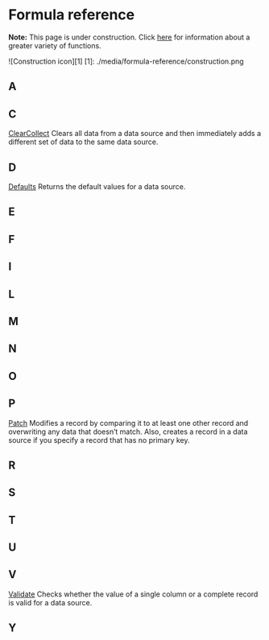 <properties
   pageTitle="Build a formula in PowerApps"
   description="In PowerApps, you can use the operators and functions that this topic describes."
   services="na"
   documentationCenter="na"
   authors="gregli-msft"
   manager="dwrede"
   editor=""
   tags=""/>
<tags
   ms.service="powerapps"
   ms.devlang="na"
   ms.topic="article"
   ms.tgt_pltfrm="na"
   ms.workload="na"
   ms.date="10/23/2015"
   ms.author="gregli"/>


# Formula reference #

**Note:** This page is under construction. Click [here](reference-functions.md) for information about a greater variety of functions.

![Construction icon][1]
[1]: ./media/formula-reference/construction.png

## A ##
## C ##

[ClearCollect](functions/function-clearcollect.md) Clears all data from a data source and then immediately adds a different set of data to the same data source.

## D ##

[Defaults](functions/function-defaults.md) Returns the default values for a data source.

## E ##
## F ##
## I ##
## L ##
## M ##
## N ##
## O ##
## P ##

[Patch](functions/function-patch.md) Modifies a record by comparing it to at least one other record and overwriting any data that doesn’t match. Also, creates a record in a data source if you specify a record that has no primary key.

## R ##
## S ##
## T ##
## U ##
## V ##

[Validate](functions/function-validate.md) Checks whether the value of a single column or a complete record is valid for a data source.

## Y ##

